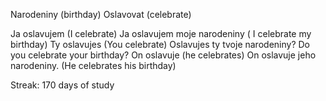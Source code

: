 Narodeniny (birthday)
Oslavovat (celebrate)

Ja oslavujem (I celebrate)
Ja oslavujem moje narodeniny ( I celebrate my birthday)
Ty oslavujes (You celebrate)
Oslavujes ty tvoje narodeniny? Do you celebrate your birthday?
On oslavuje (he celebrates)
On oslavuje jeho narodeniny. (He celebrates his birthday) 

Streak: 170 days of study

